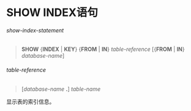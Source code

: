 # SHOW INDEX语句

###### show-index-statement
> **SHOW** {**INDEX** | **KEY**} {**FROM** | **IN**} *table-reference* [{**FROM** | **IN**} *database-name*]

###### table-reference
> [*database-name* **.**] *table-name*

显示表的索引信息。